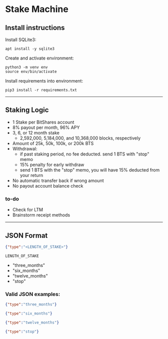 # Stake Machine


## Install instructions

Install SQLite3:
```shell
apt install -y sqlite3
```

Create and activate environment:
```shell
python3 -m venv env
source env/bin/activate
```

Install requirements into environment:
```shell
pip3 install -r requirements.txt
```

---

## Staking Logic

- 1 Stake per BitShares account
- 8% payout per month, 96% APY
- 3, 6, or 12 month stake
  - 2,592,000, 5,184,000, and 10,368,000 blocks, respectively
- Amount of 25k, 50k, 100k, or 200k BTS
- Withdrawal:
  - if past staking period, no fee deducted. send 1 BTS with "stop" memo
  - 15% penalty for early withdraw
  - send 1 BTS with the "stop" memo, you will have 15% deducted from your
    return
- No automatic transfer back if wrong amount
- No payout account balance check

### to-do
- Check for LTM
- Brainstorm receipt methods
---

## JSON Format

```JSON
{"type":"<LENGTH_OF_STAKE>"}
```
`LENGTH_OF_STAKE`
- "three_months"
- "six_months"
- "twelve_months"
- "stop"

### Valid JSON examples:
```JSON
{"type":"three_months"}
```
```JSON
{"type":"six_months"}
```
```JSON
{"type":"twelve_months"}
```
```JSON
{"type":"stop"}
```
